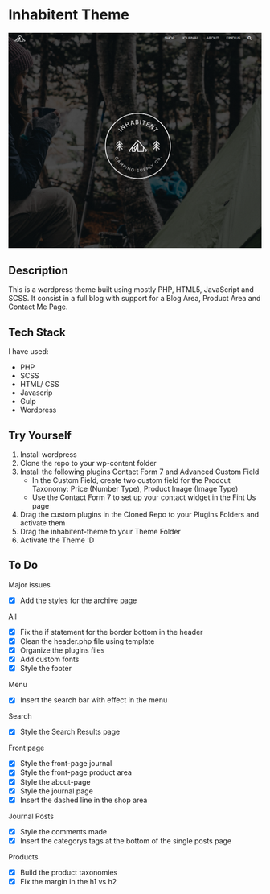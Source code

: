 # Inhabitent Theme

![Inhabitent Theme Image](/themes/inhabitent-theme/screenshot.png)

## Description

This is a wordpress theme built using mostly PHP, HTML5, JavaScript and SCSS.
It consist in a full blog with support for a Blog Area, Product Area and Contact Me Page.

## Tech Stack
I have used:
- PHP
- SCSS
- HTML/ CSS
- Javascrip
- Gulp
- Wordpress

## Try Yourself
1. Install wordpress
2. Clone the repo to your wp-content folder
3. Install the following plugins Contact Form 7 and Advanced Custom Field
    - In the Custom Field, create two custom field for the Prodcut Taxonomy: Price (Number Type), Product Image (Image Type)
    - Use the Contact Form 7 to set up your contact widget in the Fint Us page
4. Drag the custom plugins in the Cloned Repo to your Plugins Folders and activate them
5. Drag the inhabitent-theme to your Theme Folder
6. Activate the Theme :D


## To Do

Major issues
- [x] Add the styles for the archive page

All
- [x] Fix the if statement for the border bottom in the header
- [x] Clean the header.php file using template
- [x] Organize the plugins files
- [x] Add custom fonts
- [x] Style the footer

Menu
- [x] Insert the search bar with effect in the menu

Search
- [x] Style the Search Results page

Front page
- [x] Style the front-page journal
- [x] Style the front-page product area
- [x] Style the about-page
- [x] Style the journal page
- [x] Insert the dashed line in the shop area

Journal Posts
- [x] Style the comments made
- [x] Insert the categorys tags at the bottom of the single posts page

Products
- [x] Build the product taxonomies
- [x] Fix the margin in the h1 vs h2
